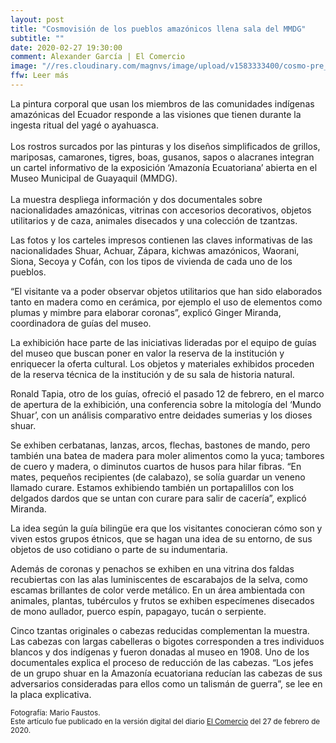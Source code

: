 ```yaml
---
layout: post
title: "Cosmovisión de los pueblos amazónicos llena sala del MMDG"
subtitle: ""
date: 2020-02-27 19:30:00
comment: Alexander García | El Comercio
image: "//res.cloudinary.com/magnvs/image/upload/v1583333400/cosmo-pre_d7unxh.jpg"
ffw: Leer más
---
```

La pintura corporal que usan los miembros de las comunidades indígenas amazónicas del Ecuador responde a las visiones que tienen durante la ingesta ritual del yagé o ayahuasca.<br/><br/> Los rostros surcados por las pinturas y los diseños simplificados de grillos, mariposas, camarones, tigres, boas, gusanos, sapos o alacranes integran un cartel informativo de la exposición ‘Amazonía Ecuatoriana’ abierta en el Museo Municipal de Guayaquil (MMDG).<br/><br/>La muestra despliega información y dos documentales sobre nacionalidades amazónicas, vitrinas con accesorios decorativos, objetos utilitarios y de caza, animales disecados y una colección de tzantzas.  

Las fotos y los carteles impresos contienen las claves informativas de las nacionalidades Shuar, Achuar, Zápara, kichwas amazónicos, Waorani, Siona, Secoya y Cofán, con los tipos de vivienda de cada uno de los pueblos.

“El visitante va a poder observar objetos utilitarios que han sido elaborados tanto en madera como en cerámica, por ejemplo el uso de elementos como plumas y mimbre para elaborar coronas”, explicó Ginger Miranda, coordinadora de guías del museo.  

La exhibición hace parte de las iniciativas lideradas por el equipo de guías del museo que buscan poner en valor la reserva de la institución y enriquecer la oferta cultural. Los objetos y materiales exhibidos proceden de la reserva técnica de la institución y de su sala de historia natural.  

Ronald Tapia, otro de los guías, ofreció el pasado 12 de febrero, en el marco de apertura de la exhibición, una conferencia sobre la mitología del ‘Mundo Shuar’, con un análisis comparativo entre deidades sumerias y los dioses shuar.

Se exhiben cerbatanas, lanzas, arcos, flechas, bastones de mando, pero también una batea de madera para moler alimentos como la yuca; tambores de cuero y madera, o diminutos cuartos de husos para hilar fibras. “En mates, pequeños recipientes (de calabazo), se solía guardar un veneno llamado curare. Estamos exhibiendo también un portapalillos con los delgados dardos que se untan con curare para salir de cacería”, explicó Miranda.  

La idea según la guía bilingüe era que los visitantes conocieran cómo son y viven estos grupos étnicos, que se hagan una idea de su entorno, de sus objetos de uso cotidiano o parte de su indumentaria.  

Además de coronas y penachos se exhiben en una vitrina dos faldas recubiertas con las alas luminiscentes de escarabajos de la selva, como escamas brillantes de color verde metálico. En un área ambientada con animales, plantas, tubérculos y frutos se exhiben especímenes disecados de mono aullador, puerco espín, papagayo, tucán o serpiente.  

Cinco tzantas originales o cabezas reducidas complementan la muestra. Las cabezas con largas cabelleras o bigotes corresponden a tres individuos blancos y dos indígenas y fueron donadas al museo en 1908. Uno de los documentales explica el proceso de reducción de las cabezas. “Los jefes de un grupo shuar en la Amazonía ecuatoriana reducían las cabezas de sus adversarios consideradas para ellos como un talismán de guerra”, se lee en la placa explicativa.

<small>Fotografía: Mario Faustos. <br />Este artículo fue publicado en la versión digital del diario [El Comercio](//www.elcomercio.com/tendencias/cosmovision-pueblos-amazonicos-exposicion-guayaquil.html) del 27 de febrero de 2020.</small>
